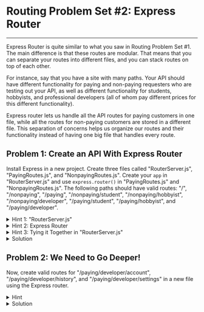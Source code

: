 # Routing Problem Set #2: Express Router

---

Express Router is quite similar to what you
saw in Routing Problem Set #1. The main difference
is that these routes are modular. That means that
you can separate your routes into different files,
and you can stack routes on top of each other.

For instance, say that you have a site with many
paths. Your API should have different functionality
for paying and non-paying requesters who
are testing out your API, as well as 
different functionality for students, hobbyists,
and professional developers (all of whom
pay different prices for this different functionality).

Express router lets us handle all the API
routes for paying customers in one file,
while all the routes for non-paying customers
are stored in a different file. This separation
of concerns helps us organize our routes and their
functionality instead of having one big
file that handles every route.

## Problem 1: Create an API With Express Router
Install Express in a new project. Create three
files called "RouterServer.js", "PayingRoutes.js",
and "NonpayingRoutes.js". Create your `app` in
"RouterServer.js" and use `express.router()` in
"PayingRoutes.js" and "NonpayingRoutes.js". 
The following paths should have valid routes:
"/", "/nonpaying", "/paying", "/nonpaying/student", "/nonpaying/hobbyist",
"/nonpaying/developer", "/paying/student", "/paying/hobbyist",
and "/paying/developer".

<details>
<summary>Hint 1: "RouterServer.js"</summary>

This file is a good place to start. This file
should look a lot like what you did for 
Routing Problem Set #1 Problem 2.
</details>

<details>
<summary>Hint 2: Express Router</summary>

To use the Express router, import Express and
call `express.Router()`. Your routes will 
look a lot like before, except using your router instead
of `app`.
</details>

<details>
<summary>Hint 3: Tying it Together in "RouterServer.js"</summary>

You will have to import your new routes and 
establish at a path with the `app.use()` 
syntax.
</details>

<details>
<summary>Solution</summary>

1. In "RouterServer.js", import your new routes and assigns
them a variable name that you will use later to create a new
path. This is the modularity of Express's router in action.
Make sure to do all the required stuff (imports, get requests,
`app.listen()`) to launch your Express app.
```
const express = require('express');
const app = express();
const port = 5000;
const paying = require('./PayingRoutes')
const nonpaying = require('./NonpayingRoutes')

app.get("/", (req, res) => {
    res.send("This is the home page of the application.")
})

app.use("/paying", paying)
app.use("/nonpaying", nonpaying)

app.listen(port);
```
2. In "PayingRoutes.js", I import `express` and create a new
router object. Then, I establish routes for "/paying/", 
"/paying/student", "/paying/hobbyist", and "/paying/developer".
Finally, I export the `router` at the bottom of the page
to make it usable by the `app` in "RouteServer.js".
```
const express = require('express');
const router = express.Router();

router.get("/", (req, res) => {
    res.send("Please specify a paying user type (student, hobbyist, or developer).")
})

router.get("/student", (req, res) => {
    res.send("This is the full data for a paying student")
})

router.get("/hobbyist", (req, res) => {
    res.send("This is the full data for a paying hobbyist")
})

router.get("/developer", (req, res) => {
    res.send("This is the full data for a paying developer")
})

module.exports = router;
```
3. The "NonpayingRoutes.js" looks similar:
```
const express = require('express');
const router = express.Router();

router.get("/", (req, res) => {
    res.send("Please specify a nonpaying user type (student, hobbyist, or developer).")
})

router.get("/student", (req, res) => {
    res.send("This is example data for a student")
})

router.get("/hobbyist", (req, res) => {
    res.send("This is example data for a hobbyist")
})

router.get("/developer", (req, res) => {
    res.send("This is example data for a developer")
})

module.exports = router;
```

### More Info

---

You should now be able to visit any of the valid
paths you created in your browser. And, your "RouterServer.js"
file is much less complicated than if you specified every
single path in that one file. For very complicated APIs, 
this type of modular routing helps clean up the developers'
code and makes it easier to troubleshoot problems.
</details>

## Problem 2: We Need to Go Deeper!

Now, create valid routes for "/paying/developer/account",
"/paying/developer/history", and "/paying/developer/settings" 
in a new file using the Express router.

<details>
<summary>Hint</summary>

You will now have to use `router.use()` in "PayingRoutes.js",
which is very similar in functionality to `app.use()`.
</details>

<details>
<summary>Solution</summary>

1. I created a new file named "DeveloperRoutes.js" that looks like
this:
```
const express = require("express");
const router = express.Router();

router.get("/", (req, res) => {
    res.send("This is full data for a paying developer")
})

router.get("/account", (req, res) => {
    res.send("Paying developer's account")
})

router.get("/history", (req, res) => {
    res.send("Paying developer's history")
})


router.get("/settings", (req, res) => {
    res.send("Paying developer's settings")
})

module.exports = router;
```
2. Next, I updated "PayingRoutes.js" to 
use these new routes:
```
const express = require('express');
const router = express.Router();
const developer = require('./DeveloperRoutes')

router.get("/", (req, res) => {
    res.send("Please specify a paying user type (student, hobbyist, or developer).")
})

router.get("/student", (req, res) => {
    res.send("This is the full data for a paying student")
})

router.get("/hobbyist", (req, res) => {
    res.send("This is full data for a paying hobbyist")
})

router.use("/developer", developer);

module.exports = router;
```
</details>